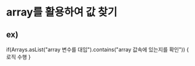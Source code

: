 # array를 활용하여 값 찾기

## ex)
if(Arrays.asList("array 변수를 대입").contains("array 값속에 있는지를 확인")) {
  로직 수행
}